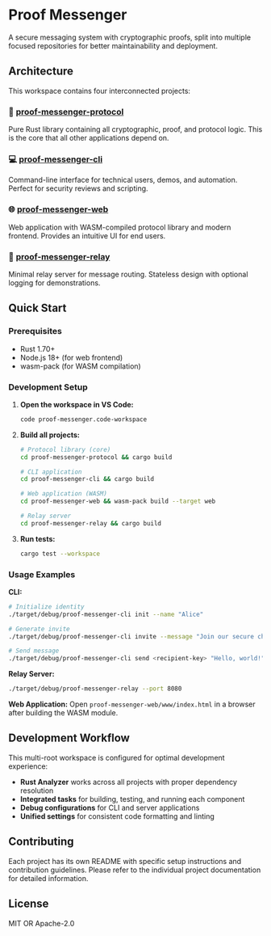 # Proof Messenger

A secure messaging system with cryptographic proofs, split into multiple focused repositories for better maintainability and deployment.

## Architecture

This workspace contains four interconnected projects:

### 🔧 [proof-messenger-protocol](./proof-messenger-protocol/)
Pure Rust library containing all cryptographic, proof, and protocol logic. This is the core that all other applications depend on.

### 💻 [proof-messenger-cli](./proof-messenger-cli/)
Command-line interface for technical users, demos, and automation. Perfect for security reviews and scripting.

### 🌐 [proof-messenger-web](./proof-messenger-web/)
Web application with WASM-compiled protocol library and modern frontend. Provides an intuitive UI for end users.

### 🚀 [proof-messenger-relay](./proof-messenger-relay/)
Minimal relay server for message routing. Stateless design with optional logging for demonstrations.

## Quick Start

### Prerequisites
- Rust 1.70+ 
- Node.js 18+ (for web frontend)
- wasm-pack (for WASM compilation)

### Development Setup

1. **Open the workspace in VS Code:**
   ```bash
   code proof-messenger.code-workspace
   ```

2. **Build all projects:**
   ```bash
   # Protocol library (core)
   cd proof-messenger-protocol && cargo build
   
   # CLI application
   cd proof-messenger-cli && cargo build
   
   # Web application (WASM)
   cd proof-messenger-web && wasm-pack build --target web
   
   # Relay server
   cd proof-messenger-relay && cargo build
   ```

3. **Run tests:**
   ```bash
   cargo test --workspace
   ```

### Usage Examples

**CLI:**
```bash
# Initialize identity
./target/debug/proof-messenger-cli init --name "Alice"

# Generate invite
./target/debug/proof-messenger-cli invite --message "Join our secure chat"

# Send message
./target/debug/proof-messenger-cli send <recipient-key> "Hello, world!"
```

**Relay Server:**
```bash
./target/debug/proof-messenger-relay --port 8080
```

**Web Application:**
Open `proof-messenger-web/www/index.html` in a browser after building the WASM module.

## Development Workflow

This multi-root workspace is configured for optimal development experience:

- **Rust Analyzer** works across all projects with proper dependency resolution
- **Integrated tasks** for building, testing, and running each component
- **Debug configurations** for CLI and server applications
- **Unified settings** for consistent code formatting and linting

## Contributing

Each project has its own README with specific setup instructions and contribution guidelines. Please refer to the individual project documentation for detailed information.

## License

MIT OR Apache-2.0